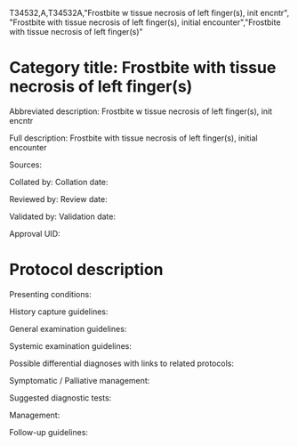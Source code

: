 T34532,A,T34532A,"Frostbite w tissue necrosis of left finger(s), init encntr", "Frostbite with tissue necrosis of left finger(s), initial encounter","Frostbite with tissue necrosis of left finger(s)"
# Category title: Frostbite with tissue necrosis of left finger(s)

Abbreviated description: Frostbite w tissue necrosis of left finger(s), init encntr

Full description: Frostbite with tissue necrosis of left finger(s), initial encounter

Sources:

Collated by:
Collation date:

Reviewed by:
Review date:

Validated by:
Validation date:

Approval UID:

# Protocol description

Presenting conditions:

History capture guidelines:

General examination guidelines:

Systemic examination guidelines:

Possible differential diagnoses with links to related protocols:

Symptomatic / Palliative management:

Suggested diagnostic tests:

Management:

Follow-up guidelines:
